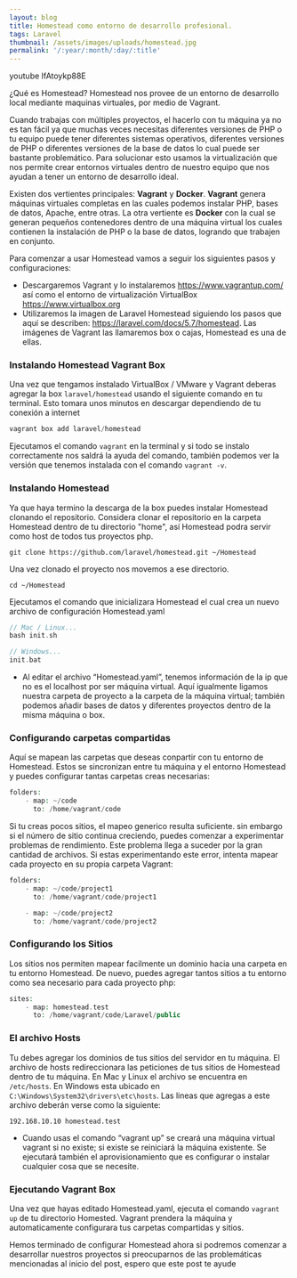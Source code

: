 ```yaml
---
layout: blog
title: Homestead como entorno de desarrollo profesional.
tags: Laravel
thumbnail: /assets/images/uploads/homestead.jpg
permalink: '/:year/:month/:day/:title'
---
```



youtube lfAtoykp88E

¿Qué es Homestead? Homestead nos provee de un entorno de desarrollo local mediante maquinas virtuales, por medio de Vagrant. 

Cuando trabajas con múltiples proyectos, el hacerlo con tu máquina ya no es tan fácil ya que muchas veces necesitas diferentes versiones de PHP o tu equipo puede tener diferentes sistemas operativos, diferentes versiones de PHP o diferentes versiones de la base de datos lo cual puede ser bastante problemático. Para solucionar esto usamos la virtualización que nos permite crear entornos virtuales dentro de nuestro equipo que nos ayudan a tener un entorno de desarrollo ideal.

Existen dos vertientes principales: **Vagrant** y **Docker**. **Vagrant** genera máquinas virtuales completas en las cuales podemos instalar PHP, bases de datos, Apache, entre otras. La otra vertiente es **Docker** con la cual se generan pequeños contenedores dentro de una máquina virtual los cuales contienen la instalación de PHP o la base de datos, logrando que trabajen en conjunto.

Para comenzar a usar Homestead vamos a seguir los siguientes pasos y configuraciones:

* Descargaremos Vagrant y lo instalaremos <https://www.vagrantup.com/> así como el entorno de virtualización VirtualBox <https://www.virtualbox.org>
* Utilizaremos la imagen de Laravel Homestead siguiendo los pasos que aquí se describen: <https://laravel.com/docs/5.7/homestead>. Las imágenes de Vagrant las llamaremos box o cajas, Homestead es una de ellas.

### Instalando Homestead Vagrant Box

Una vez que tengamos instalado VirtualBox / VMware y Vagrant deberas agregar la box `laravel/homestead` usando el siguiente comando en tu terminal. Esto tomara unos minutos en descargar dependiendo de tu conexión a internet

```php
vagrant box add laravel/homestead
```

Ejecutamos el comando `vagrant` en la terminal y si todo se instalo correctamente nos saldrá la ayuda del comando, también podemos ver la versión que tenemos instalada con el comando `vagrant -v`.

### Instalando Homestead

Ya que haya termino la descarga de la box puedes instalar Homestead clonando el repositorio. Considera clonar el repositorio en la carpeta Homestead dentro de tu directorio "home", así Homestead podra servir como host de todos tus proyectos php.

```
git clone https://github.com/laravel/homestead.git ~/Homestead
```

Una vez clonado el proyecto nos movemos a ese directorio.

```
cd ~/Homestead
```

Ejecutamos el comando que inicializara Homestead el cual crea un nuevo archivo de configuración Homestead.yaml 

```php
// Mac / Linux...
bash init.sh

// Windows...
init.bat
```

* Al editar el archivo “Homestead.yaml”, tenemos información de la ip que no es el localhost por ser máquina virtual. Aquí igualmente ligamos nuestra carpeta de proyecto a la carpeta de la máquina virtual; también podemos añadir bases de datos y diferentes proyectos dentro de la misma máquina o box.

### Configurando carpetas compartidas

Aquí se mapean las carpetas que deseas conpartir con tu entorno de Homestead. Estos se sincronizan entre tu máquina y el entorno Homestead y puedes configurar tantas carpetas creas necesarias:

```php
folders:
    - map: ~/code
      to: /home/vagrant/code
```

Si tu creas pocos sitios, el mapeo generico resulta suficiente. sin embargo si el número de sitio continua creciendo, puedes comenzar a experimentar problemas de rendimiento. Este problema llega a suceder por la gran cantidad de archivos. Si estas experimentando este error, intenta mapear cada proyecto en su propia carpeta Vagrant:

```php
folders:
    - map: ~/code/project1
      to: /home/vagrant/code/project1

    - map: ~/code/project2
      to: /home/vagrant/code/project2
```

### Configurando los Sitios

Los sitios nos permiten mapear facilmente un dominio hacia una carpeta en tu entorno Homestead. De nuevo, puedes agregar tantos sitios a tu entorno como sea necesario para cada proyecto php:

```php
sites:
    - map: homestead.test
      to: /home/vagrant/code/Laravel/public
```

### El archivo Hosts

Tu debes agregar los dominios de tus sitios del servidor en tu máquina. El archivo de hosts redireccionara las peticiones de tus sitios de Homestead dentro de tu máquina. En Mac y Linux el archivo se encuentra en `/etc/hosts`. En Windows esta ubicado en `C:\Windows\System32\drivers\etc\hosts`. Las lineas que agregas a este archivo deberán verse como la siguiente:

```
192.168.10.10 homestead.test
```

* Cuando usas el comando “vagrant up” se creará una máquina virtual vagrant si no existe; si existe se reiniciará la máquina existente. Se ejecutará también el aprovisionamiento que es configurar o instalar cualquier cosa que se necesite.

### Ejecutando Vagrant Box

Una vez que hayas editado  Homestead.yaml, ejecuta el comando `vagrant up` de tu directorio Homested. Vagrant prendera la máquina y automaticamente configurara tus carpetas compartidas y sitios.

Hemos terminado de configurar Homestead  ahora si podremos comenzar a desarrollar nuestros proyectos si preocuparnos de las problemáticas mencionadas al inicio del post, espero que este post te ayude
